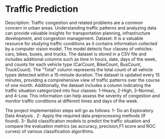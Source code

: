 # Traffic Prediction
Description:
    Traffic congestion and related problems are a common concern in urban areas. Understanding traffic patterns and analyzing data can provide valuable insights for transportation planning, infrastructure development, and congestion management. 
Dataset:
    It is a valuable resource for studying traffic conditions as it contains information collected by a computer vision model. The model detects four classes of vehicles: cars, bikes, buses, and trucks. The dataset is stored in a CSV file and includes additional columns such as time in hours, date, days of the week, and counts for each vehicle type (CarCount, BikeCount, BusCount, TruckCount). 
    The "Total" column represents the total count of all vehicle types detected within a 15-minute duration. 
    The dataset is updated every 15 minutes, providing a comprehensive view of traffic patterns over the course of one month. Additionally, the dataset includes a column indicating the traffic situation categorized into four classes: 1-Heavy, 2-High, 3-Normal, and 4-Low. This information can help assess the severity of congestion and monitor traffic conditions at different times and days of the week.

The project implementation steps will go as follows:
    1- Do an Exploratory Data Analysis .
    2- Apply the required data preprocessing methods (If found).
    3- Build classification models to predict the traffic situation and compare the evaluation metrics (as accuracy, precision,F1 score and ROC curves) of various classification algorithms.
